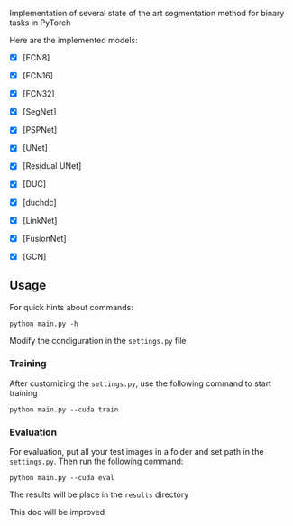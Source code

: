 Implementation of several state of the art segmentation method for binary tasks in PyTorch
 
Here are the implemented models:
- [x] [FCN8]
- [x] [FCN16]
- [x] [FCN32]
- [x] [SegNet]
- [X] [PSPNet]
- [x] [UNet]
- [x] [Residual UNet]
- [x] [DUC]
- [x] [duchdc]
- [x] [LinkNet]
- [x] [FusionNet]
- [x] [GCN]


## Usage

For quick hints about commands:

```
python main.py -h
```

Modify the condiguration in the `settings.py` file

### Training

After customizing the `settings.py`, use the following command to start training
```
python main.py --cuda train
```
### Evaluation
For evaluation, put all your test images in a folder and set path in the `settings.py`. Then run the following command:
```
python main.py --cuda eval
```
The results will be place in the `results` directory


This doc will be improved
